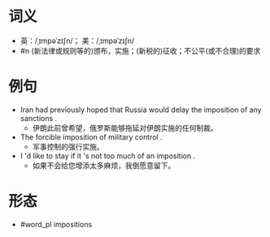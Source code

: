 # 词义
- 英：/ˌɪmpəˈzɪʃn/； 美：/ˌɪmpəˈzɪʃn/
- #n (新法律或规则等的)颁布，实施；(新税的)征收；不公平(或不合理)的要求
# 例句
- Iran had previously hoped that Russia would delay the imposition of any sanctions .
	- 伊朗此前曾希望，俄罗斯能够拖延对伊朗实施的任何制裁。
- The forcible imposition of military control .
	- 军事控制的强行实施。
- I 'd like to stay if it 's not too much of an imposition .
	- 如果不会给您增添太多麻烦，我倒愿意留下。
# 形态
- #word_pl impositions
